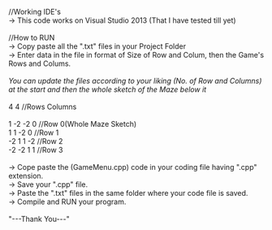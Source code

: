 //Working IDE's<br/>
-> This code works on Visual Studio 2013 (That I have tested till yet)<br/>
<br/>
//How to RUN<br/>
-> Copy paste all the ".txt" files in your Project Folder<br/>
-> Enter data in the file in format of Size of Row and Colum, then the Game's Rows and Colums.<br/>
<br/>
*You can update the files according to your liking (No. of Row and Columns) at the start and then the whole sketch of the Maze below it*<br/>
<br/>
4 4 <t/>//Rows Columns<br/>
<br/>
1 -2 -2 0     //Row 0(Whole Maze Sketch)<br/>
1  1 -2 0     //Row 1<br/>
-2 1 1 -2     //Row 2<br/>
-2 -2 1 1     //Row 3<br/>
<br/>
-> Cope paste the (GameMenu.cpp) code in your coding file having ".cpp" extension.<br/>
-> Save your ".cpp" file.<br/>
-> Paste the ".txt" files in the same folder where your code file is saved.<br/>
-> Compile and RUN your program.
<br/><br/>
"---Thank You---"

